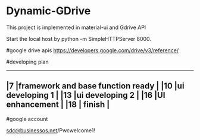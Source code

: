 # Dynamic-GDrive

This project is implemented in material-ui and Gdrive API

Start the local host by python -m SimpleHTTPServer 8000.



#google drive apis
<https://developers.google.com/drive/v3/reference/>


#developing plan

-----------------------------------------
|7  |framework and base function ready  |
|10 |ui developing 1                    |
|13 |ui developing 2                    |
|16 |UI enhancement                     |
|18 | finish                            |
-----------------------------------------

#google account

sdc@businessos.net/Pwcwelcome1!

